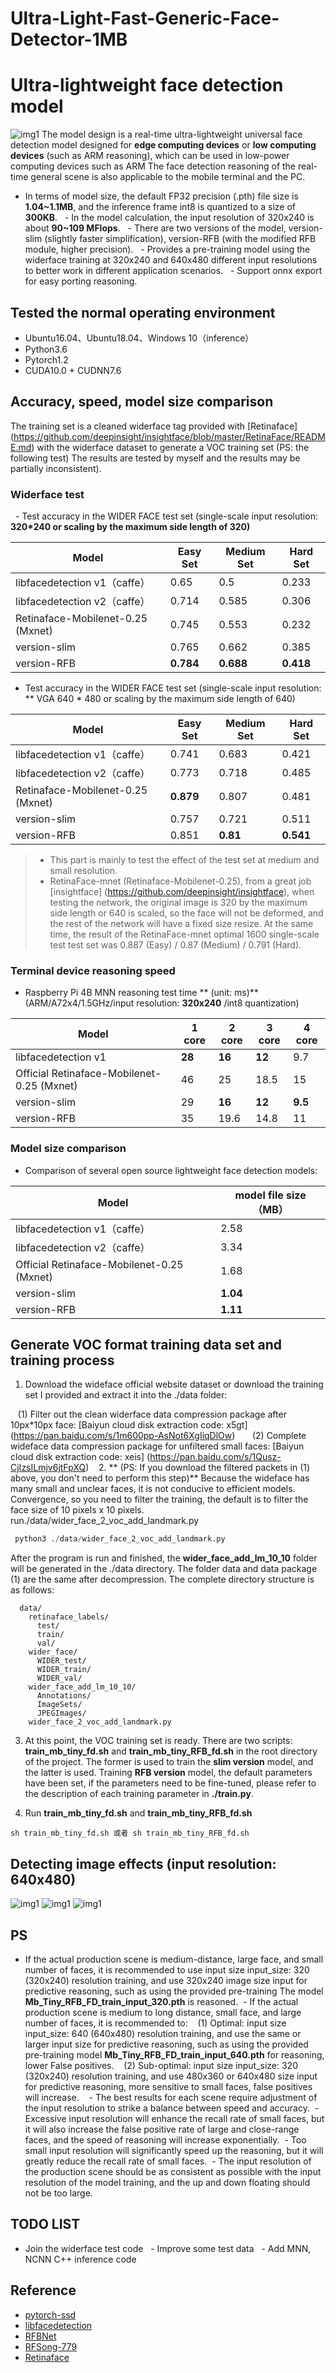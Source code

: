 # Ultra-Light-Fast-Generic-Face-Detector-1MB 
# Ultra-lightweight face detection model
![img1](https://github.com/Linzaer/Ultra-Light-Fast-Generic-Face-Detector-1MB/blob/master/readme_imgs/27.jpg)
The model design is a real-time ultra-lightweight universal face detection model designed for **edge computing devices** or **low computing devices** (such as ARM reasoning), which can be used in low-power computing devices such as ARM The face detection reasoning of the real-time general scene is also applicable to the mobile terminal and the PC.

  - In terms of model size, the default FP32 precision (.pth) file size is **1.04~1.1MB**, and the inference frame int8 is quantized to a size of **300KB**.
  - In the model calculation, the input resolution of 320x240 is about **90~109 MFlops**.
  - There are two versions of the model, version-slim (slightly faster simplification), version-RFB (with the modified RFB module, higher precision).
  - Provides a pre-training model using the widerface training at 320x240 and 640x480 different input resolutions to better work in different application scenarios.
  - Support onnx export for easy porting reasoning.

## Tested the normal operating environment
- Ubuntu16.04、Ubuntu18.04、Windows 10（inference）
- Python3.6
- Pytorch1.2
- CUDA10.0 + CUDNN7.6

## Accuracy, speed, model size comparison
The training set is a cleaned widerface tag provided with [Retinaface] (https://github.com/deepinsight/insightface/blob/master/RetinaFace/README.md) with the widerface dataset to generate a VOC training set (PS: the following test) The results are tested by myself and the results may be partially inconsistent).
### Widerface test
  - Test accuracy in the WIDER FACE test set (single-scale input resolution: **320*240 or scaling by the maximum side length of 320)**

Model|Easy Set|Medium Set|Hard Set
------|--------|----------|--------
libfacedetection v1（caffe）|0.65 |0.5       |0.233
libfacedetection v2（caffe）|0.714 |0.585       |0.306
Retinaface-Mobilenet-0.25 (Mxnet)   |0.745|0.553|0.232
version-slim|0.765     |0.662       |0.385
version-RFB|**0.784**     |**0.688**       |**0.418**


- Test accuracy in the WIDER FACE test set (single-scale input resolution: ** VGA 640 * 480 or scaling by the maximum side length of 640)

Model|Easy Set|Medium Set|Hard Set
------|--------|----------|--------
libfacedetection v1（caffe）|0.741 |0.683       |0.421
libfacedetection v2（caffe）|0.773 |0.718       |0.485
Retinaface-Mobilenet-0.25 (Mxnet)   |**0.879**|0.807|0.481
version-slim|0.757     |0.721       |0.511
version-RFB|0.851     |**0.81**       |**0.541**

> - This part is mainly to test the effect of the test set at medium and small resolution.
> - RetinaFace-mnet (Retinaface-Mobilenet-0.25), from a great job [insightface] (https://github.com/deepinsight/insightface), when testing the network, the original image is 320 by the maximum side length or 640 is scaled, so the face will not be deformed, and the rest of the network will have a fixed size resize. At the same time, the result of the RetinaFace-mnet optimal 1600 single-scale test test set was 0.887 (Easy) / 0.87 (Medium) / 0.791 (Hard).

### Terminal device reasoning speed

- Raspberry Pi 4B MNN reasoning test time ** (unit: ms)** (ARM/A72x4/1.5GHz/input resolution: **320x240** /int8 quantization)

Model|1 core|2 core|3 core|4 core
------|--------|----------|--------|--------
libfacedetection v1|**28**    |**16**|**12**|9.7
Official Retinaface-Mobilenet-0.25 (Mxnet)   |46|25|18.5|15
version-slim|29     |**16**       |**12**|**9.5**
version-RFB|35     |19.6       |14.8| 11


### Model size comparison
- Comparison of several open source lightweight face detection models:

Model|model file size（MB）
------|--------
libfacedetection v1（caffe）| 2.58
libfacedetection v2（caffe）| 3.34
Official Retinaface-Mobilenet-0.25 (Mxnet) | 1.68
version-slim| **1.04**
version-RFB| **1.11** 

## Generate VOC format training data set and training process

1. Download the wideface official website dataset or download the training set I provided and extract it into the ./data folder:

   (1) Filter out the clean widerface data compression package after 10px*10px face: [Baiyun cloud disk extraction code: x5gt] (https://pan.baidu.com/s/1m600pp-AsNot6XgIiqDlOw)
  
   (2) Complete wideface data compression package for unfiltered small faces: [Baiyun cloud disk extraction code: xeis] (https://pan.baidu.com/s/1Qusz-CjIzsILmjv6jtFpXQ)
  
2. ** (PS: If you download the filtered packets in (1) above, you don't need to perform this step)** Because the wideface has many small and unclear faces, it is not conducive to efficient models. Convergence, so you need to filter the training, the default is to filter the face size of 10 pixels x 10 pixels.
run./data/wider_face_2_voc_add_landmark.py
```Python
 python3 ./data/wider_face_2_voc_add_landmark.py
```
After the program is run and finished, the **wider_face_add_lm_10_10** folder will be generated in the ./data directory. The folder data and data package (1) are the same after decompression. The complete directory structure is as follows:
```Shell
  data/
    retinaface_labels/
      test/
      train/
      val/
    wider_face/
      WIDER_test/
      WIDER_train/
      WIDER_val/
    wider_face_add_lm_10_10/
      Annotations/
      ImageSets/
      JPEGImages/
    wider_face_2_voc_add_landmark.py
```

3. At this point, the VOC training set is ready. There are two scripts: **train_mb_tiny_fd.sh** and **train_mb_tiny_RFB_fd.sh** in the root directory of the project. The former is used to train the **slim version** model, and the latter is used. Training **RFB version** model, the default parameters have been set, if the parameters need to be fine-tuned, please refer to the description of each training parameter in **./train.py**.

4. Run **train_mb_tiny_fd.sh** and **train_mb_tiny_RFB_fd.sh**
```Shell
sh train_mb_tiny_fd.sh 或者 sh train_mb_tiny_RFB_fd.sh
```

## Detecting image effects (input resolution: 640x480)
![img1](https://github.com/Linzaer/Ultra-Light-Fast-Generic-Face-Detector-1MB/blob/master/readme_imgs/26.jpg)
![img1](https://github.com/Linzaer/Ultra-Light-Fast-Generic-Face-Detector-1MB/blob/master/readme_imgs/2.jpg)
![img1](https://github.com/Linzaer/Ultra-Light-Fast-Generic-Face-Detector-1MB/blob/master/readme_imgs/4.jpg)
## PS

 - If the actual production scene is medium-distance, large face, and small number of faces, it is recommended to use input size input_size: 320 (320x240) resolution training, and use 320x240 image size input for predictive reasoning, such as using the provided pre-training The model **Mb_Tiny_RFB_FD_train_input_320.pth** is reasoned.
 - If the actual production scene is medium to long distance, small face, and large number of faces, it is recommended to:
 
 (1) Optimal: input size input_size: 640 (640x480) resolution training, and use the same or larger input size for predictive reasoning, such as using the provided pre-training model **Mb_Tiny_RFB_FD_train_input_640.pth** for reasoning, lower False positives.
 
 (2) Sub-optimal: input size input_size: 320 (320x240) resolution training, and use 480x360 or 640x480 size input for predictive reasoning, more sensitive to small faces, false positives will increase.
 
 - The best results for each scene require adjustment of the input resolution to strike a balance between speed and accuracy.
 - Excessive input resolution will enhance the recall rate of small faces, but it will also increase the false positive rate of large and close-range faces, and the speed of reasoning will increase exponentially.
 - Too small input resolution will significantly speed up the reasoning, but it will greatly reduce the recall rate of small faces.
 - The input resolution of the production scene should be as consistent as possible with the input resolution of the model training, and the up and down floating should not be too large.

## TODO LIST

  - Join the widerface test code
  - Improve some test data
  - Add MNN, NCNN C++ inference code
 
##  Reference
 - [pytorch-ssd](https://github.com/qfgaohao/pytorch-ssd)
 - [libfacedetection](https://github.com/ShiqiYu/libfacedetection/)
 - [RFBNet](https://github.com/ruinmessi/RFBNet)
 - [RFSong-779](https://github.com/songwsx/RFSong-779)
 - [Retinaface](https://github.com/deepinsight/insightface/blob/master/RetinaFace/README.md)

